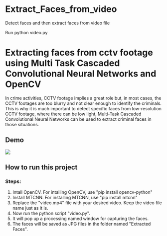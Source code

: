 # Extract_Faces_from_video
Detect faces and then extract faces from video file

Run python video.py

# Extracting faces from cctv footage using Multi Task Cascaded Convolutional Neural Networks and OpenCV

In crime activities, CCTV footage implies a great role but, in most cases, the CCTV footages are too blurry and not clear enough to identify the criminals. This is why it is much important to detect specific faces from low-resolution CCTV footage, where there can be low light, Multi-Task Cascaded Convolutional Neural Networks can be used to extract criminal faces in those situations.


## Demo

<img src="https://media.giphy.com/media/nSZIzvh4F71BZ5N40i/giphy.gif">

## How to run this project

### Steps:

1. Intall OpenCV. For intalling OpenCV, use "pip install opencv-python"
2. Install MTCNN. For installing MTCNN, use "pip install mtcnn"
3. Replace the "video.mp4" file with your desired video. Keep the video file name just as it is.
4. Now run the python script "video.py".
5. It will pop up a processing named window for capturing the faces.
6. The faces will be saved as JPG files in the folder named "Extracted Faces".